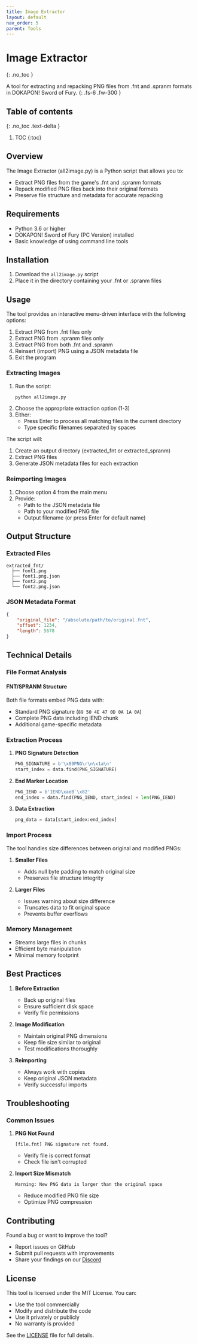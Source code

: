 ```yaml
---
title: Image Extractor
layout: default
nav_order: 5
parent: Tools
---
```


# Image Extractor
{: .no_toc }

A tool for extracting and repacking PNG files from .fnt and .spranm formats in DOKAPON! Sword of Fury.
{: .fs-6 .fw-300 }

## Table of contents
{: .no_toc .text-delta }

1. TOC
{:toc}

## Overview

The Image Extractor (all2image.py) is a Python script that allows you to:
- Extract PNG files from the game's .fnt and .spranm formats
- Repack modified PNG files back into their original formats
- Preserve file structure and metadata for accurate repacking

## Requirements

- Python 3.6 or higher
- DOKAPON! Sword of Fury (PC Version) installed
- Basic knowledge of using command line tools

## Installation

1. Download the `all2image.py` script
2. Place it in the directory containing your .fnt or .spranm files

## Usage

The tool provides an interactive menu-driven interface with the following options:

1. Extract PNG from .fnt files only
2. Extract PNG from .spranm files only
3. Extract PNG from both .fnt and .spranm
4. Reinsert (import) PNG using a JSON metadata file
5. Exit the program

### Extracting Images

1. Run the script:
   ```bash
   python all2image.py
   ```
2. Choose the appropriate extraction option (1-3)
3. Either:
   - Press Enter to process all matching files in the current directory
   - Type specific filenames separated by spaces

The script will:
1. Create an output directory (extracted_fnt or extracted_spranm)
2. Extract PNG files
3. Generate JSON metadata files for each extraction

### Reimporting Images

1. Choose option 4 from the main menu
2. Provide:
   - Path to the JSON metadata file
   - Path to your modified PNG file
   - Output filename (or press Enter for default name)

## Output Structure

### Extracted Files
```
extracted_fnt/
  ├── font1.png
  ├── font1.png.json
  ├── font2.png
  └── font2.png.json
```

### JSON Metadata Format
```json
{
    "original_file": "/absolute/path/to/original.fnt",
    "offset": 1234,
    "length": 5678
}
```

## Technical Details

### File Format Analysis

#### FNT/SPRANM Structure
Both file formats embed PNG data with:
- Standard PNG signature (`89 50 4E 47 0D 0A 1A 0A`)
- Complete PNG data including IEND chunk
- Additional game-specific metadata

### Extraction Process

1. **PNG Signature Detection**
   ```python
   PNG_SIGNATURE = b'\x89PNG\r\n\x1a\n'
   start_index = data.find(PNG_SIGNATURE)
   ```

2. **End Marker Location**
   ```python
   PNG_IEND = b'IEND\xaeB`\x82'
   end_index = data.find(PNG_IEND, start_index) + len(PNG_IEND)
   ```

3. **Data Extraction**
   ```python
   png_data = data[start_index:end_index]
   ```

### Import Process

The tool handles size differences between original and modified PNGs:

1. **Smaller Files**
   - Adds null byte padding to match original size
   - Preserves file structure integrity

2. **Larger Files**
   - Issues warning about size difference
   - Truncates data to fit original space
   - Prevents buffer overflows

### Memory Management

- Streams large files in chunks
- Efficient byte manipulation
- Minimal memory footprint

## Best Practices

1. **Before Extraction**
   - Back up original files
   - Ensure sufficient disk space
   - Verify file permissions

2. **Image Modification**
   - Maintain original PNG dimensions
   - Keep file size similar to original
   - Test modifications thoroughly

3. **Reimporting**
   - Always work with copies
   - Keep original JSON metadata
   - Verify successful imports

## Troubleshooting

### Common Issues

1. **PNG Not Found**
   ```
   [file.fnt] PNG signature not found.
   ```
   - Verify file is correct format
   - Check file isn't corrupted

2. **Import Size Mismatch**
   ```
   Warning: New PNG data is larger than the original space
   ```
   - Reduce modified PNG file size
   - Optimize PNG compression

## Contributing

Found a bug or want to improve the tool?
- Report issues on GitHub
- Submit pull requests with improvements
- Share your findings on our [Discord](https://discord.gg/HCrYwScDg5)

## License

This tool is licensed under the MIT License. You can:
- Use the tool commercially
- Modify and distribute the code
- Use it privately or publicly
- No warranty is provided

See the [LICENSE](https://github.com/DiNaSoR/dokaponsof/blob/main/LICENSE) file for full details. 